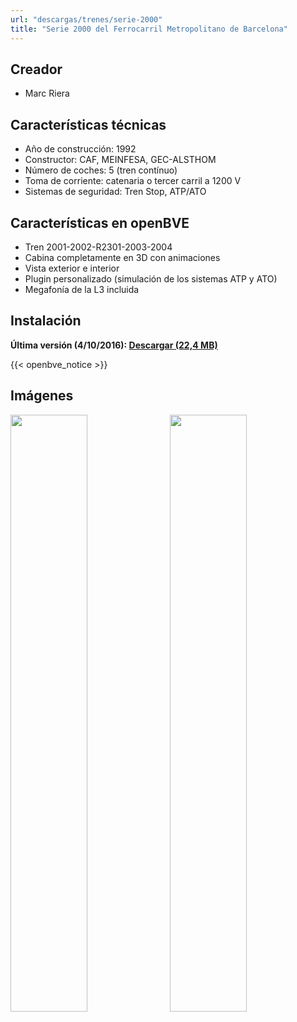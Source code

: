 ```yaml
---
url: "descargas/trenes/serie-2000"
title: "Serie 2000 del Ferrocarril Metropolitano de Barcelona"
---
```

## Creador

* Marc Riera

## Características técnicas

* Año de construcción: 1992
* Constructor: CAF, MEINFESA, GEC-ALSTHOM
* Número de coches: 5 (tren contínuo)
* Toma de corriente: catenaria o tercer carril a 1200 V
* Sistemas de seguridad: Tren Stop, ATP/ATO

## Características en openBVE

* Tren 2001-2002-R2301-2003-2004
* Cabina completamente en 3D con animaciones
* Vista exterior e interior
* Plugin personalizado (simulación de los sistemas ATP y ATO)
* Megafonía de la L3 incluida

## Instalación

**Última versión (4/10/2016): [Descargar (22,4 MB)](https://github.com/MarcRiera/FCMB-2000/releases/download/v1.3/FCMB_2000_v1.3.obp)**

{{< openbve_notice >}}

## Imágenes

<a href="/images/trens/2000/1.png" target="_blank"><img style="float: left; width: 49.5%; margin-right: 0.5%; margin-bottom: 1em;" src="/images/trens/2000/1.png" /></a><a href="/images/trens/2000/2.png" target="_blank"><img style="float: right; width: 49.5%; margin-left: 0.5%; margin-bottom: 1em;" src="/images/trens/2000/2.png" /></a>
